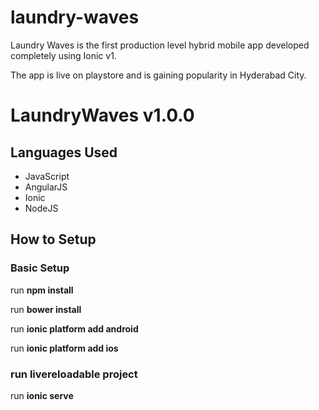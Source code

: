# laundry-waves
Laundry Waves is the first production level hybrid mobile app developed completely using Ionic v1.

The app is live on playstore and is gaining popularity in Hyderabad City.





# LaundryWaves v1.0.0 #
## Languages Used ##

* JavaScript
* AngularJS
* Ionic
* NodeJS

## How to Setup ##

### Basic Setup ###
run **npm install**

run **bower install**

run **ionic platform add android**

run **ionic platform add ios**

### run livereloadable project ###

run **ionic serve**